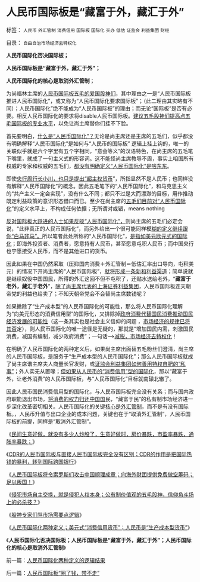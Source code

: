 # 人民币国际板是“藏富于外，藏汇于外”

标签： `人民币` `外汇管制` `消费信用` `国际板` `国际化` `买办` `低估` `证监会` `利益集团` `财经` 

目录： `自由自治市场经济去特权化`

**人民币国际化否决国际板；**

**人民币国际板是“藏富于外，藏汇于外”；**

**人民币国际化的核心是取消外汇管制**；

为尚福林主席的[人民币国际板五毛的爱国股神们](../../../2010/11/29/国际板是最具卖国潜力的选手.md)，其中理由之一是“人民币国际板推进人民币国际化”，或又称为“人民币国际化要求国际板”；（此二理由其实略有不同）；人民币国际化”绝不能成为“人民币国际板”的理由；而无论“国际板”是否有必要。相反人民币国际化的要求将disable人民币国际板。[建议五毛股神们提高点五毛国际板的专业水平](../../../2009/10/21/人，鬼.md)，以免让尚主席替你们挂不下脸。

首先要明白，[什么是“人民币国际化”？](../../../2009/4/5/人民币国际化条件和黄宗羲定律综合症金标准.md)无论是尚主席还是主席的五毛们，似乎都没有明确解释“人民币国际化”是如何与“人民币的国际板”
逻辑上挂上钩的，唯一的关联似乎就是六个字里有五个字相同，“意会等义”的汉语特色，在尚主席的五毛笔下嘴里，就成了一句主义式的形容词。这不能怪尚主席教导不周，事实上咱国所有权威的专家和权威的五毛们，[都没有明确定义“人民币国际化”是啥东东](../../../2009/6/30/人民币国际化可能是中国百姓利益的噩耗.md)。

即使[央行周行长小川，也只是提出“超主权货币](../../../2009/3/29/外汇投资管理办法;保障房的厕所;周小川新瓶旧酒笨主意.md)”，所指显然不是人民币；也同样没有解释“人民币国际化”的概念。因此五毛笔下的“人民币国际化”，和马克思主义的“共产主义一定会实现”，没有什么不同；都只不过是大而漂渺的目标，用作推动既定利益政策的意识形态借口而已。至少在尚主席的[五毛们目前对“人民币国际化](../../../2011/5/18/否定市场的五毛股神信仰什么？.md)”的定义水平上，不构成任何依据；无所谓对或错，means
nothing

[反对国际板大跃进的人士如果反驳“人民币国际化”，](../../../2009/7/4/人民币国际化只能是大跃进式的白日梦.md)则尚主席的五毛们必定会说，“此非真正的人民币国际化”，而另外给出一个很可能同样模[糊的定义继续跟你“白马非马”。](../../../2010/1/9/“白马非马”与辩证法和实证和科学理论.md)所以笔者此处所称的“人民币国际化”，[是指如美元欧元式的国际化](../../../2010/11/29/欧元含金量的不足和蒙代尔的“妙计”；.md)；即海外投资者、消费者，愿意持有人民币，甚至愿意屯积人民币；而中国央行也宁愿接受人民币，而不是其他进口的货币。

因此如果在中国仍然采取（压抑国内消费＋外汇管制＝低估汇率出口导向，屯积美元）的情况下开尚主席的“人民币国际板”，[就将形成一条新和利益渠道](../../../2011/5/19/人民币国际板，外汇管制下的腐败.md)；简单说就是继续奴役中国国民，所得的外汇这回不但不屯积了，还贴水送给老外，“**藏富于老外，藏汇于老外**”，[除了尚主席代表的上海证券利益集团](../../../2011/5/12/CDR的人民币国际板也是该死的.md)，人民币国际板连天朝帝党的利益也给卖了；不知天朝帝党会不会替尚主席数钱呢？

如果撇除了“生产成本型”的人民币国际化的可能性，那么将人民币国际化理解为“向美元形态的消费信用型”的国际化，又排除掉[政府消费代替国民消费推动国民经济发展的可能性](../../../2010/3/27/生产的价值是消费者的体验；政府无法代替.md)（这一条其实也是社会主义信仰的问题 ，[市场经济的规律已将其否](../../../2011/1/19/米塞斯原理与百年中国历史错误.md)定），则人民币国际化的唯一途径是无疑的，那就是“增加国民内需，刺激国民消费，减国有编制，减少政府消费”；一句话——>[减税，市场经济去特权化](../../../2010/10/1/拨乱反正就会有“失去的几十年”——&gt;比亡国强！.md)！

在明确了人民币国际化的两种定义后，如果尚主席出面替五毛粉丝们澄清，尚主席的人民币国际板，是服务于“生产成本型的人民币国际化”；那么人民币国际板就成了尚主席谐主席夫人商量长官发财，或[证监会利益集团如何善用特权自肥的“私事”](../../../2009/8/2/行政监管无法减少腐败，无法控制特权最大化定律.md)；外人实无从置喙；[但如果从人民币的“消费信用”型的国际化](../../../2010/11/29/美元仍然是世界上含金量最高的货币.md)，那以“藏富于外，让老外消费”的人民币国际板，与“人民币国际化”目标就南辕北辙了。

因此人民币国民消费信用型的国际化，与人民币国际板完全没有关系；而与国内政府职能退出市场，[将消费的权力归还中国国](../../../2010/5/30/价值守衡定律：满足消费的GDP才有价值.md)民，“藏富于民”的私有制市场经济进一步深化改革密切相关。人民币国际化的关键[核心是外汇管制](../../../2011/4/21/外汇管制中的人民币黄金价格.md)，而不是有没有国际板。，人民币升值与出口企业的成本问题，关键也在于“取消外汇管制”，人民币国际板的前提，同样是“取消外汇管制”。

《[民间生意好做，就没有多少人炒股了，生意好做时，房价暴跌，市盈率暴跌，通胀率暴跌；](../../../2011/5/11/生意好做自然房价暴跌，市盈率暴跌.md)》

《[CDR的人民币国际板与直接人民币国际板完全没有区别；CDR的作用是把国际热钱的暴利，转到国际跨国银行](../../../2011/5/12/CDR的人民币国际板也是该死的.md)》

《[人民币国际板将令索罗斯们攻击中国顺理成章；向海外财团提供免费做空筹码；足以叛国！](../../../2011/5/16/人民币国际板逻辑后果和利益动机.md)》

《[侵犯市场自主交换，就是侵犯人权本身；公有制价值观的五毛股神，信仰角斗场上的必杀技？](../../../2011/5/18/否定市场的五毛股神信仰什么？.md)》

《[股神专家们骂市场需要点逻辑](../../../2011/5/20/股神专家们骂市场需要点逻辑.md)》

《[人民币国际化两种定义；美元式“消费信用货币”；人民币是“生产成本型货币”](../../../2011/5/25/人民币国际化两种定义的逻辑结果.md)》

《**人民币国际化否决国际板；人民币国际板是“藏富于外，藏汇于外”；人民币国际化的核心是取消外汇管制**》

前一篇：[人民币国际化两种定义的逻辑结果](../../../2011/5/25/人民币国际化两种定义的逻辑结果.md)

后一篇：[人民币国际板“圈了钱，带不走”](../../../2011/5/25/人民币国际板“圈了钱，带不走”.md)